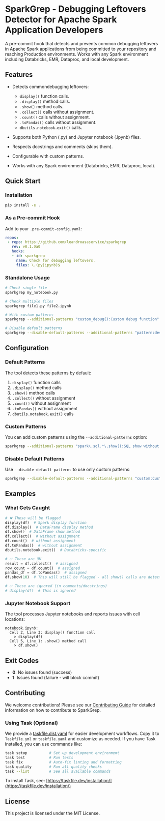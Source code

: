 # SparkGrep - Debugging Leftovers Detector for Apache Spark Application Developers

A pre-commit hook that detects and prevents common debugging leftovers in Apache Spark applications from being committed to your repository and reaching Production environments. Works with any Spark environment including Databricks, EMR, Dataproc, and local development.

## Features

- Detects commondebugging leftovers:
  - `display()` function calls.
  - `.display()` method calls.
  - `.show()` method calls.
  - `.collect()` calls without assignment.
  - `.count()` calls without assignment.
  - `.toPandas()` calls without assignment.
  - `dbutils.notebook.exit()` calls.

- Supports both Python (.py) and Jupyter notebook (.ipynb) files.
- Respects docstrings and comments (skips them).
- Configurable with custom patterns.
- Works with any Spark environment (Databricks, EMR, Dataproc, local).

## Quick Start

### Installation

```bash
pip install -e .
```

### As a Pre-commit Hook

Add to your `.pre-commit-config.yaml`:

```yaml
repos:
 - repo: https://github.com/leandroasaservice/sparkgrep
   rev: v0.1.0a0
   hooks:
   - id: sparkgrep
     name: Check for debugging leftovers.
     files: \.(py|ipynb)$

```

### Standalone Usage

```bash
# Check single file
sparkgrep my_notebook.py

# Check multiple files
sparkgrep file1.py file2.ipynb

# With custom patterns
sparkgrep --additional-patterns "custom_debug():Custom debug function" file.py

# Disable default patterns
sparkgrep --disable-default-patterns --additional-patterns "pattern:desc" file.py
```

## Configuration

### Default Patterns

The tool detects these patterns by default:

1. `display()` function calls
2. `.display()` method calls
3. `.show()` method calls
4. `.collect()` without assignment
5. `.count()` without assignment
6. `.toPandas()` without assignment
7. `dbutils.notebook.exit()` calls

### Custom Patterns

You can add custom patterns using the `--additional-patterns` option:

```bash
sparkgrep --additional-patterns "spark\.sql.*\.show():SQL show without assignment" file.py
```

### Disable Default Patterns

Use `--disable-default-patterns` to use only custom patterns:

```bash
sparkgrep --disable-default-patterns --additional-patterns "custom:Custom pattern" file.py
```

## Examples

### What Gets Caught

```python
# ❌ These will be flagged
display(df)  # Spark display function
df.display()  # DataFrame display method
df.show()  # DataFrame show method
df.collect()  # without assignment
df.count()  # without assignment
df.toPandas()  # without assignment
dbutils.notebook.exit()  # Databricks-specific

# ✅ These are OK
result = df.collect()  # assigned
row_count = df.count()  # assigned
pandas_df = df.toPandas()  # assigned
df.show(10)  # This will still be flagged - all show() calls are detected

# ✅ These are ignored (in comments/docstrings)
# display(df)  # This is ignored
```

### Jupyter Notebook Support

The tool processes Jupyter notebooks and reports issues with cell locations:

```shell
notebook.ipynb:
  Cell 2, Line 3: display() function call
    > display(df)
  Cell 5, Line 1: .show() method call
    > df.show()
```

## Exit Codes

- **0**: No issues found (success)
- **1**: Issues found (failure - will block commit)

## Contributing

We welcome contributions! Please see our [Contributing Guide](doc/CONTRIBUTING.md) for detailed information on how to contribute to SparkGrep.

### Using Task (Optional)

We provide a [taskfile.dist.yaml](https://taskfile.dev/) for easier development workflows. Copy it to `Taskfile.yml` or `taskfile.yaml` and customize as needed. If you have Task installed, you can use commands like:

```bash
task setup          # Set up development environment
task test           # Run tests
task fix            # Auto-fix linting and formatting
task quality        # Run all quality checks
task --list         # See all available commands
```

To install Task, see: [https://taskfile.dev/installation/](https://taskfile.dev/installation/)

## License

This project is licensed under the MIT License.
